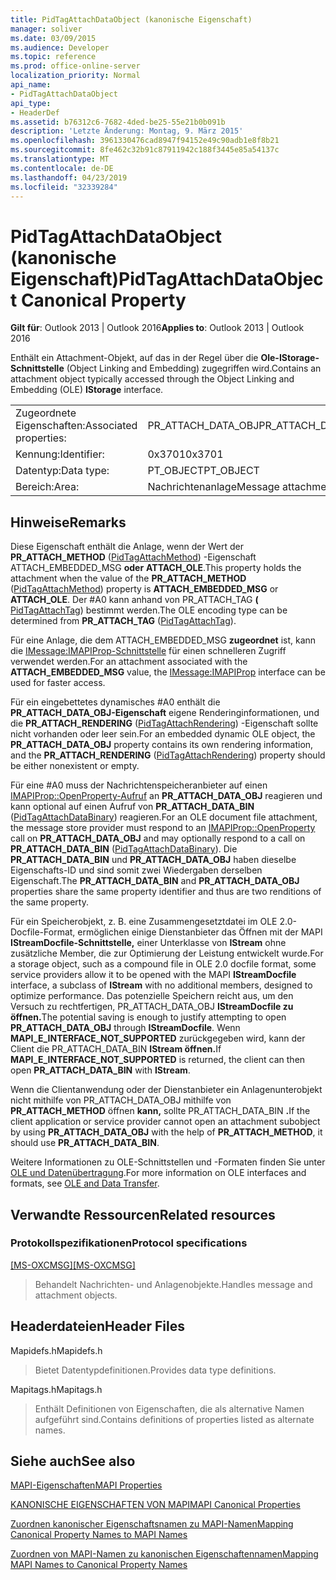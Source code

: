 ```yaml
---
title: PidTagAttachDataObject (kanonische Eigenschaft)
manager: soliver
ms.date: 03/09/2015
ms.audience: Developer
ms.topic: reference
ms.prod: office-online-server
localization_priority: Normal
api_name:
- PidTagAttachDataObject
api_type:
- HeaderDef
ms.assetid: b76312c6-7682-4ded-be25-55e21b0b091b
description: 'Letzte Änderung: Montag, 9. März 2015'
ms.openlocfilehash: 3961330476cad8947f94152e49c90adb1e8f8b21
ms.sourcegitcommit: 8fe462c32b91c87911942c188f3445e85a54137c
ms.translationtype: MT
ms.contentlocale: de-DE
ms.lasthandoff: 04/23/2019
ms.locfileid: "32339284"
---
```

# <a name="pidtagattachdataobject-canonical-property"></a><span data-ttu-id="b220a-103">PidTagAttachDataObject (kanonische Eigenschaft)</span><span class="sxs-lookup"><span data-stu-id="b220a-103">PidTagAttachDataObject Canonical Property</span></span>

  
  
<span data-ttu-id="b220a-104">**Gilt für**: Outlook 2013 | Outlook 2016</span><span class="sxs-lookup"><span data-stu-id="b220a-104">**Applies to**: Outlook 2013 | Outlook 2016</span></span> 
  
<span data-ttu-id="b220a-105">Enthält ein Attachment-Objekt, auf das in der Regel über die **Ole-IStorage-Schnittstelle** (Object Linking and Embedding) zugegriffen wird.</span><span class="sxs-lookup"><span data-stu-id="b220a-105">Contains an attachment object typically accessed through the Object Linking and Embedding (OLE) **IStorage** interface.</span></span> 
  
|||
|:-----|:-----|
|<span data-ttu-id="b220a-106">Zugeordnete Eigenschaften:</span><span class="sxs-lookup"><span data-stu-id="b220a-106">Associated properties:</span></span>  <br/> |<span data-ttu-id="b220a-107">PR_ATTACH_DATA_OBJ</span><span class="sxs-lookup"><span data-stu-id="b220a-107">PR_ATTACH_DATA_OBJ</span></span>  <br/> |
|<span data-ttu-id="b220a-108">Kennung:</span><span class="sxs-lookup"><span data-stu-id="b220a-108">Identifier:</span></span>  <br/> |<span data-ttu-id="b220a-109">0x3701</span><span class="sxs-lookup"><span data-stu-id="b220a-109">0x3701</span></span>  <br/> |
|<span data-ttu-id="b220a-110">Datentyp:</span><span class="sxs-lookup"><span data-stu-id="b220a-110">Data type:</span></span>  <br/> |<span data-ttu-id="b220a-111">PT_OBJECT</span><span class="sxs-lookup"><span data-stu-id="b220a-111">PT_OBJECT</span></span>  <br/> |
|<span data-ttu-id="b220a-112">Bereich:</span><span class="sxs-lookup"><span data-stu-id="b220a-112">Area:</span></span>  <br/> |<span data-ttu-id="b220a-113">Nachrichtenanlage</span><span class="sxs-lookup"><span data-stu-id="b220a-113">Message attachment</span></span>  <br/> |
   
## <a name="remarks"></a><span data-ttu-id="b220a-114">Hinweise</span><span class="sxs-lookup"><span data-stu-id="b220a-114">Remarks</span></span>

<span data-ttu-id="b220a-115">Diese Eigenschaft enthält die Anlage, wenn der Wert der **PR_ATTACH_METHOD** ([PidTagAttachMethod](pidtagattachmethod-canonical-property.md)) -Eigenschaft ATTACH_EMBEDDED_MSG **oder** **ATTACH_OLE**.</span><span class="sxs-lookup"><span data-stu-id="b220a-115">This property holds the attachment when the value of the **PR_ATTACH_METHOD** ([PidTagAttachMethod](pidtagattachmethod-canonical-property.md)) property is **ATTACH_EMBEDDED_MSG** or **ATTACH_OLE**.</span></span> <span data-ttu-id="b220a-116">Der #A0 kann anhand von PR_ATTACH_TAG **(** [PidTagAttachTag](pidtagattachtag-canonical-property.md)) bestimmt werden.</span><span class="sxs-lookup"><span data-stu-id="b220a-116">The OLE encoding type can be determined from **PR_ATTACH_TAG** ([PidTagAttachTag](pidtagattachtag-canonical-property.md)).</span></span> 
  
<span data-ttu-id="b220a-117">Für eine Anlage, die dem ATTACH_EMBEDDED_MSG **zugeordnet** ist, kann die [IMessage:IMAPIProp-Schnittstelle](imessageimapiprop.md) für einen schnelleren Zugriff verwendet werden.</span><span class="sxs-lookup"><span data-stu-id="b220a-117">For an attachment associated with the **ATTACH_EMBEDDED_MSG** value, the [IMessage:IMAPIProp](imessageimapiprop.md) interface can be used for faster access.</span></span> 
  
<span data-ttu-id="b220a-118">Für ein eingebettetes dynamisches #A0 enthält die **PR_ATTACH_DATA_OBJ-Eigenschaft** eigene Renderinginformationen, und die **PR_ATTACH_RENDERING** ([PidTagAttachRendering](pidtagattachrendering-canonical-property.md)) -Eigenschaft sollte nicht vorhanden oder leer sein.</span><span class="sxs-lookup"><span data-stu-id="b220a-118">For an embedded dynamic OLE object, the **PR_ATTACH_DATA_OBJ** property contains its own rendering information, and the **PR_ATTACH_RENDERING** ([PidTagAttachRendering](pidtagattachrendering-canonical-property.md)) property should be either nonexistent or empty.</span></span> 
  
<span data-ttu-id="b220a-119">Für eine #A0 muss der Nachrichtenspeicheranbieter auf einen [IMAPIProp::OpenProperty-Aufruf](imapiprop-openproperty.md) an **PR_ATTACH_DATA_OBJ** reagieren und kann optional auf einen Aufruf von **PR_ATTACH_DATA_BIN** ([PidTagAttachDataBinary](pidtagattachdatabinary-canonical-property.md)) reagieren.</span><span class="sxs-lookup"><span data-stu-id="b220a-119">For an OLE document file attachment, the message store provider must respond to an [IMAPIProp::OpenProperty](imapiprop-openproperty.md) call on **PR_ATTACH_DATA_OBJ** and may optionally respond to a call on **PR_ATTACH_DATA_BIN** ([PidTagAttachDataBinary](pidtagattachdatabinary-canonical-property.md)).</span></span> <span data-ttu-id="b220a-120">Die **PR_ATTACH_DATA_BIN** und **PR_ATTACH_DATA_OBJ** haben dieselbe Eigenschafts-ID und sind somit zwei Wiedergaben derselben Eigenschaft.</span><span class="sxs-lookup"><span data-stu-id="b220a-120">The **PR_ATTACH_DATA_BIN** and **PR_ATTACH_DATA_OBJ** properties share the same property identifier and thus are two renditions of the same property.</span></span> 
  
<span data-ttu-id="b220a-121">Für ein Speicherobjekt, z. B. eine Zusammengesetztdatei im OLE 2.0-Docfile-Format, ermöglichen einige Dienstanbieter das Öffnen mit der MAPI **IStreamDocfile-Schnittstelle,** einer Unterklasse von **IStream** ohne zusätzliche Member, die zur Optimierung der Leistung entwickelt wurde.</span><span class="sxs-lookup"><span data-stu-id="b220a-121">For a storage object, such as a compound file in OLE 2.0 docfile format, some service providers allow it to be opened with the MAPI **IStreamDocfile** interface, a subclass of **IStream** with no additional members, designed to optimize performance.</span></span> <span data-ttu-id="b220a-122">Das potenzielle Speichern reicht aus,  um den Versuch zu rechtfertigen, PR_ATTACH_DATA_OBJ **IStreamDocfile zu öffnen.**</span><span class="sxs-lookup"><span data-stu-id="b220a-122">The potential saving is enough to justify attempting to open **PR_ATTACH_DATA_OBJ** through **IStreamDocfile**.</span></span> <span data-ttu-id="b220a-123">Wenn **MAPI_E_INTERFACE_NOT_SUPPORTED** zurückgegeben wird, kann der Client  die PR_ATTACH_DATA_BIN **IStream öffnen.**</span><span class="sxs-lookup"><span data-stu-id="b220a-123">If **MAPI_E_INTERFACE_NOT_SUPPORTED** is returned, the client can then open **PR_ATTACH_DATA_BIN** with **IStream**.</span></span> 
  
<span data-ttu-id="b220a-124">Wenn die Clientanwendung oder der Dienstanbieter ein Anlagenunterobjekt nicht mithilfe von PR_ATTACH_DATA_OBJ mithilfe von **PR_ATTACH_METHOD** öffnen **kann,** sollte PR_ATTACH_DATA_BIN **.**</span><span class="sxs-lookup"><span data-stu-id="b220a-124">If the client application or service provider cannot open an attachment subobject by using **PR_ATTACH_DATA_OBJ** with the help of **PR_ATTACH_METHOD**, it should use **PR_ATTACH_DATA_BIN**.</span></span> 
  
<span data-ttu-id="b220a-125">Weitere Informationen zu OLE-Schnittstellen und -Formaten finden Sie unter [OLE und Datenübertragung](https://msdn.microsoft.com/library/d4a57956-37ba-44ca-8efc-bf617ad5e77b.aspx).</span><span class="sxs-lookup"><span data-stu-id="b220a-125">For more information on OLE interfaces and formats, see [OLE and Data Transfer](https://msdn.microsoft.com/library/d4a57956-37ba-44ca-8efc-bf617ad5e77b.aspx).</span></span>
  
## <a name="related-resources"></a><span data-ttu-id="b220a-126">Verwandte Ressourcen</span><span class="sxs-lookup"><span data-stu-id="b220a-126">Related resources</span></span>

### <a name="protocol-specifications"></a><span data-ttu-id="b220a-127">Protokollspezifikationen</span><span class="sxs-lookup"><span data-stu-id="b220a-127">Protocol specifications</span></span>

<span data-ttu-id="b220a-128">[[MS-OXCMSG]](https://msdn.microsoft.com/library/7fd7ec40-deec-4c06-9493-1bc06b349682%28Office.15%29.aspx)</span><span class="sxs-lookup"><span data-stu-id="b220a-128">[[MS-OXCMSG]](https://msdn.microsoft.com/library/7fd7ec40-deec-4c06-9493-1bc06b349682%28Office.15%29.aspx)</span></span>
  
> <span data-ttu-id="b220a-129">Behandelt Nachrichten- und Anlagenobjekte.</span><span class="sxs-lookup"><span data-stu-id="b220a-129">Handles message and attachment objects.</span></span>
    
## <a name="header-files"></a><span data-ttu-id="b220a-130">Headerdateien</span><span class="sxs-lookup"><span data-stu-id="b220a-130">Header Files</span></span>

<span data-ttu-id="b220a-131">Mapidefs.h</span><span class="sxs-lookup"><span data-stu-id="b220a-131">Mapidefs.h</span></span>
  
> <span data-ttu-id="b220a-132">Bietet Datentypdefinitionen.</span><span class="sxs-lookup"><span data-stu-id="b220a-132">Provides data type definitions.</span></span>
    
<span data-ttu-id="b220a-133">Mapitags.h</span><span class="sxs-lookup"><span data-stu-id="b220a-133">Mapitags.h</span></span>
  
> <span data-ttu-id="b220a-134">Enthält Definitionen von Eigenschaften, die als alternative Namen aufgeführt sind.</span><span class="sxs-lookup"><span data-stu-id="b220a-134">Contains definitions of properties listed as alternate names.</span></span>
    
## <a name="see-also"></a><span data-ttu-id="b220a-135">Siehe auch</span><span class="sxs-lookup"><span data-stu-id="b220a-135">See also</span></span>



[<span data-ttu-id="b220a-136">MAPI-Eigenschaften</span><span class="sxs-lookup"><span data-stu-id="b220a-136">MAPI Properties</span></span>](mapi-properties.md)
  
[<span data-ttu-id="b220a-137">KANONISCHE EIGENSCHAFTEN VON MAPI</span><span class="sxs-lookup"><span data-stu-id="b220a-137">MAPI Canonical Properties</span></span>](mapi-canonical-properties.md)
  
[<span data-ttu-id="b220a-138">Zuordnen kanonischer Eigenschaftsnamen zu MAPI-Namen</span><span class="sxs-lookup"><span data-stu-id="b220a-138">Mapping Canonical Property Names to MAPI Names</span></span>](mapping-canonical-property-names-to-mapi-names.md)
  
[<span data-ttu-id="b220a-139">Zuordnen von MAPI-Namen zu kanonischen Eigenschaftennamen</span><span class="sxs-lookup"><span data-stu-id="b220a-139">Mapping MAPI Names to Canonical Property Names</span></span>](mapping-mapi-names-to-canonical-property-names.md)

